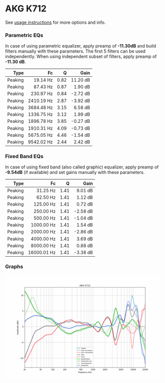 # AKG K712
See [usage instructions](https://github.com/jaakkopasanen/AutoEq#usage) for more options and info.

### Parametric EQs
In case of using parametric equalizer, apply preamp of **-11.30dB** and build filters manually
with these parameters. The first 5 filters can be used independently.
When using independent subset of filters, apply preamp of **-11.30 dB**.

| Type    | Fc         |    Q | Gain     |
|--------:|-----------:|-----:|---------:|
| Peaking | 19.14 Hz   | 0.82 | 11.20 dB |
| Peaking | 87.43 Hz   | 0.87 | 1.90 dB  |
| Peaking | 230.97 Hz  | 0.84 | -2.72 dB |
| Peaking | 2410.19 Hz | 2.87 | -3.92 dB |
| Peaking | 3684.48 Hz | 3.15 | 6.58 dB  |
| Peaking | 1336.75 Hz | 3.12 | 1.99 dB  |
| Peaking | 1896.78 Hz | 3.85 | -0.27 dB |
| Peaking | 1910.31 Hz | 4.09 | -0.73 dB |
| Peaking | 5675.05 Hz | 4.46 | -1.54 dB |
| Peaking | 9542.02 Hz | 2.44 | 2.42 dB  |

### Fixed Band EQs
In case of using fixed band (also called graphic) equalizer, apply preamp of **-9.54dB**
(if available) and set gains manually with these parameters.

| Type    | Fc          |    Q | Gain     |
|--------:|------------:|-----:|---------:|
| Peaking | 31.25 Hz    | 1.41 | 9.01 dB  |
| Peaking | 62.50 Hz    | 1.41 | 1.12 dB  |
| Peaking | 125.00 Hz   | 1.41 | 0.72 dB  |
| Peaking | 250.00 Hz   | 1.41 | -2.58 dB |
| Peaking | 500.00 Hz   | 1.41 | -1.04 dB |
| Peaking | 1000.00 Hz  | 1.41 | 1.54 dB  |
| Peaking | 2000.00 Hz  | 1.41 | -2.86 dB |
| Peaking | 4000.00 Hz  | 1.41 | 3.69 dB  |
| Peaking | 8000.00 Hz  | 1.41 | 0.88 dB  |
| Peaking | 16000.01 Hz | 1.41 | -3.38 dB |

### Graphs
![](./AKG%20K712.png)